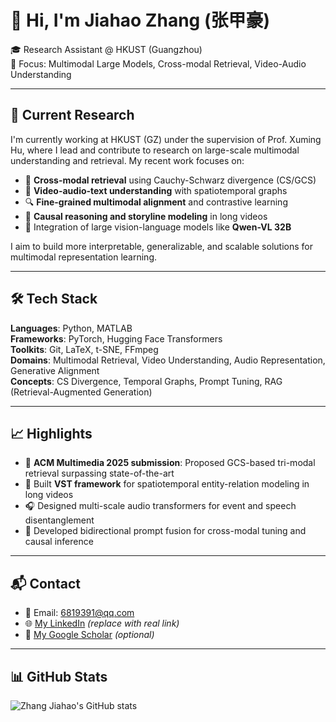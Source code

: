 # 👋 Hi, I'm Jiahao Zhang (张甲豪)

🎓 Research Assistant @ HKUST (Guangzhou)  
🔬 Focus: Multimodal Large Models, Cross-modal Retrieval, Video-Audio Understanding

---

## 🧠 Current Research

I'm currently working at HKUST (GZ) under the supervision of Prof. Xuming Hu, where I lead and contribute to research on large-scale multimodal understanding and retrieval. My recent work focuses on:

- 🔁 **Cross-modal retrieval** using Cauchy-Schwarz divergence (CS/GCS)
- 🎥 **Video-audio-text understanding** with spatiotemporal graphs
- 🔍 **Fine-grained multimodal alignment** and contrastive learning
- 🧩 **Causal reasoning and storyline modeling** in long videos
- 🧠 Integration of large vision-language models like **Qwen-VL 32B**

I aim to build more interpretable, generalizable, and scalable solutions for multimodal representation learning.

---

## 🛠️ Tech Stack

**Languages**: Python, MATLAB  
**Frameworks**: PyTorch, Hugging Face Transformers  
**Toolkits**: Git, LaTeX, t-SNE, FFmpeg  
**Domains**: Multimodal Retrieval, Video Understanding, Audio Representation, Generative Alignment  
**Concepts**: CS Divergence, Temporal Graphs, Prompt Tuning, RAG (Retrieval-Augmented Generation)

---

## 📈 Highlights

- 📝 **ACM Multimedia 2025 submission**: Proposed GCS-based tri-modal retrieval surpassing state-of-the-art
- 🧮 Built **VST framework** for spatiotemporal entity-relation modeling in long videos
- 🎧 Designed multi-scale audio transformers for event and speech disentanglement
- 💬 Developed bidirectional prompt fusion for cross-modal tuning and causal inference

---

## 📬 Contact

- 📧 Email: 6819391@qq.com  
- 🌐 [My LinkedIn](https://www.linkedin.com/in/your-profile) *(replace with real link)*  
- 🧠 [My Google Scholar](https://scholar.google.com/citations?user=XXXX) *(optional)*  

---

## 📊 GitHub Stats

![Zhang Jiahao's GitHub stats](https://github-readme-stats.vercel.app/api?username=your-github-username&show_icons=true&theme=default)

